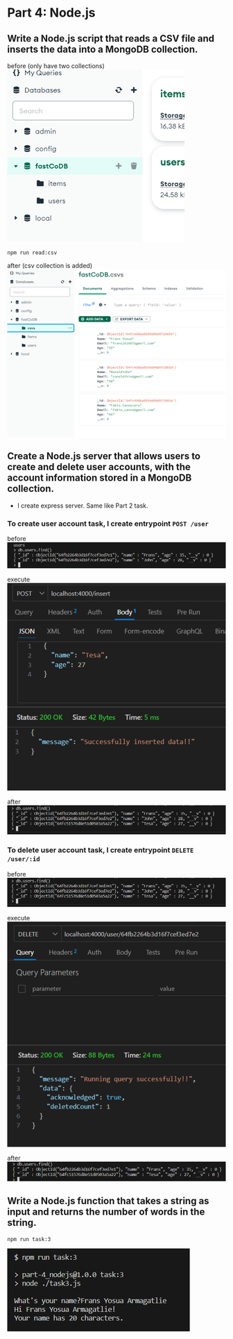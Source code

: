 # Part 4: Node.js

## Write a Node.js script that reads a CSV file and inserts the data into a MongoDB collection.

before (only have two collections)
![Alt text](image.png)

```
npm run read:csv
```

after (csv collection is added)
![Alt text](image-1.png)

## Create a Node.js server that allows users to create and delete user accounts, with the account information stored in a MongoDB collection.

- I create express server. Same like Part 2 task.

### To create user account task, I create entrypoint `POST /user`

before
![Alt text](image-2.png)

execute
![Alt text](image-3.png)

after
![Alt text](image-4.png)

### To delete user account task, I create entrypoint `DELETE /user/:id`

before
![Alt text](image-4.png)

execute
![Alt text](image-5.png)

after
![Alt text](image-6.png)

## Write a Node.js function that takes a string as input and returns the number of words in the string.

```
npm run task:3
```

![Alt text](image-7.png)
